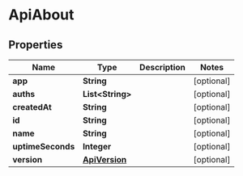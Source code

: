 
# ApiAbout

## Properties
Name | Type | Description | Notes
------------ | ------------- | ------------- | -------------
**app** | **String** |  |  [optional]
**auths** | **List&lt;String&gt;** |  |  [optional]
**createdAt** | **String** |  |  [optional]
**id** | **String** |  |  [optional]
**name** | **String** |  |  [optional]
**uptimeSeconds** | **Integer** |  |  [optional]
**version** | [**ApiVersion**](ApiVersion.md) |  |  [optional]



